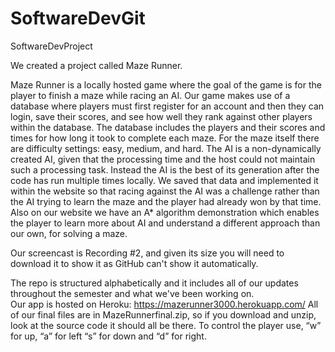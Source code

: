 # SoftwareDevGit
SoftwareDevProject



We created a project called Maze Runner. 

Maze Runner is a locally hosted game where the goal of the game is for the player to finish a maze while racing an AI.  Our game makes use of a database where players must first register for an account and then they can login, save their scores, and see how well they rank against other players within the database.  The database includes the players and their scores and times for how long it took to complete each maze.  For the maze itself there are difficulty settings: easy, medium, and hard.  The AI is a non-dynamically created AI, given that the processing time and the host could not maintain such a processing task.  Instead the AI is the best of its generation after the code has run multiple times locally.  We saved that data and implemented it within the website so that racing against the AI was a challenge rather than the AI trying to learn the maze and the player had already won by that time.  Also on our website we have an A* algorithm demonstration which enables the player to learn more about AI and understand a different approach than our own, for solving a maze. 

Our screencast is Recording #2, and given its size you will need to download it to show it as GitHub can't show it automatically.

The repo is structured alphabetically and it includes all of our updates throughout the semester and what we've been working on.  
Our app is hosted on Heroku: https://mazerunner3000.herokuapp.com/
All of our final files are in MazeRunnerfinal.zip, so if you download and unzip, look at the source code it should all be there.
To control the player use, “w” for up, “a” for left “s” for down and “d” for right.  
